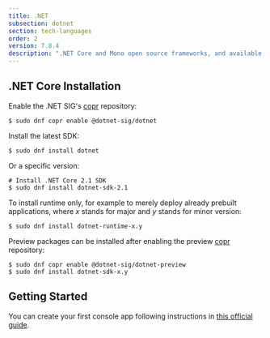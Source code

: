 ```yaml
---
title: .NET
subsection: dotnet
section: tech-languages
order: 2
version: 7.8.4
description: ".NET Core and Mono open source frameworks, and available IDEs."
---
```


## .NET Core Installation

Enable the .NET SIG's [copr](http://developer.fedorainfracloud.org/deployment/copr/about.html) repository:
```
$ sudo dnf copr enable @dotnet-sig/dotnet
```

Install the latest SDK:
```
$ sudo dnf install dotnet
```

Or a specific version:
```
# Install .NET Core 2.1 SDK
$ sudo dnf install dotnet-sdk-2.1
```

To install runtime only, for example to merely deploy already prebuilt applications, where _x_ stands for major and _y_ stands for minor version:
```
$ sudo dnf install dotnet-runtime-x.y
```

Preview packages can be installed after enabling the preview [copr](http://developer.fedorainfracloud.org/deployment/copr/about.html) repository:
```
$ sudo dnf copr enable @dotnet-sig/dotnet-preview
$ sudo dnf install dotnet-sdk-x.y
```

## Getting Started

You can create your first console app following instructions in [this official guide](https://www.microsoft.com/net/learn/get-started-with-dotnet-tutorial#create).